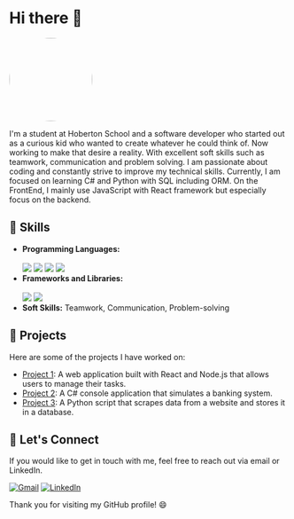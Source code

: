 # Hi there 👋

<img src="https://media.licdn.com/dms/image/D4D03AQEWUXZi0wkt0g/profile-displayphoto-shrink_800_800/0/1678475608088?e=1688601600&v=beta&t=ahAc65-LxvmwHfqygFxBp76Cv9JXMogewRVqmnGHLQU" width="150" height="150" style="border-radius:50%"/>

I'm a student at Hoberton School and a software developer who started out as a curious kid who wanted to create whatever he could think of. Now working to make that desire a reality. With excellent soft skills such as teamwork, communication and problem solving. I am passionate about coding and constantly strive to improve my technical skills. Currently, I am focused on learning C# and Python with SQL including ORM. On the FrontEnd, I mainly use JavaScript with React framework but especially focus on the backend.

## 🌟 Skills

- **Programming Languages:** 
  <br> 
  <br>
  <img src="https://img.icons8.com/color/50/000000/c-sharp-logo.png"/> 
  <img src="https://img.icons8.com/color/50/000000/python.png"/>
  <img src="https://img.icons8.com/ios-filled/50/000000/sql.png"/> 
  <img src="https://img.icons8.com/color/50/000000/javascript.png"/> 
- **Frameworks and Libraries:** 
  <br> 
  <br>
  <img src="https://img.icons8.com/color/50/000000/dot-net.png"/> 
  <img src="https://img.icons8.com/color/50/000000/react-native.png"/> 
- **Soft Skills:** Teamwork, Communication, Problem-solving

## 🚀 Projects

Here are some of the projects I have worked on:

- [Project 1](https://github.com/yourusername/project1): A web application built with React and Node.js that allows users to manage their tasks.
- [Project 2](https://github.com/yourusername/project2): A C# console application that simulates a banking system.
- [Project 3](https://github.com/yourusername/project3): A Python script that scrapes data from a website and stores it in a database.

## 💬 Let's Connect

If you would like to get in touch with me, feel free to reach out via email or LinkedIn.

[![Gmail](https://img.shields.io/badge/-Gmail-D14836?style=flat-square&logo=gmail&logoColor=white)](mailto:youremail@gmail.com)
[![LinkedIn](https://img.shields.io/badge/-LinkedIn-0077B5?style=flat-square&logo=linkedin&logoColor=white&link=https://www.linkedin.com/in/yourusername/)](https://www.linkedin.com/in/yourusername/)

Thank you for visiting my GitHub profile! 😄 


